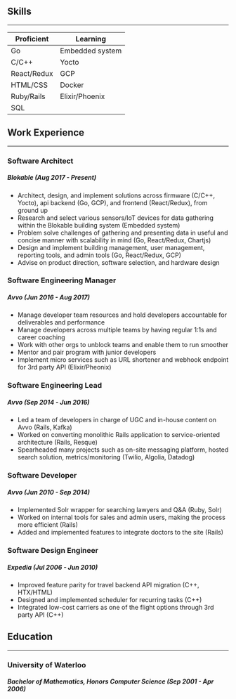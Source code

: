 ## Skills
---------

| Proficient  | Learning        |
| ----------- | --------------- |
| Go          | Embedded system |
| C/C++       | Yocto           |
| React/Redux | GCP             |
| HTML/CSS    | Docker          |
| Ruby/Rails  | Elixir/Phoenix  |
| SQL         |                 |

## Work Experience
------------------

### Software Architect
##### Blokable (Aug 2017 - Present)
- Architect, design, and implement solutions across firmware (C/C++, Yocto), api backend (Go, GCP), and frontend (React/Redux), from ground up
- Research and select various sensors/IoT devices for data gathering within the Blokable building system (Embedded system)
- Problem solve challenges of gathering and presenting data in useful and concise manner with scalability in mind (Go, React/Redux, Chartjs)
- Design and implement building management, user management, reporting tools, and admin tools (Go, React/Redux, GCP)
- Advise on product direction, software selection, and hardware design

### Software Engineering Manager
##### Avvo (Jun 2016 - Aug 2017)
- Manage developer team resources and hold developers accountable for deliverables and performance
- Manage developers across multiple teams by having regular 1:1s and career coaching
- Work with other orgs to unblock teams and enable them to run smoother
- Mentor and pair program with junior developers
- Implement micro services such as URL shortener and webhook endpoint for 3rd party API (Elixir/Pheonix)

### Software Engineering Lead
##### Avvo (Sep 2014 - Jun 2016)
- Led a team of developers in charge of UGC and in-house content on Avvo (Rails, Kafka)
- Worked on converting monolithic Rails application to service-oriented architecture (Rails, Resque)
- Spearheaded many projects such as on-site messaging platform, hosted search solution, metrics/monitoring (Twilio, Algolia, Datadog)

### Software Developer
##### Avvo (Jun 2010 - Sep 2014)
- Implemented Solr wrapper for searching lawyers and Q&A (Ruby, Solr)
- Worked on internal tools for sales and admin users, making the process more efficient (Rails)
- Added and implemented features to integrate doctors to the site (Rails)

### Software Design Engineer
##### Expedia (Jul 2006 - Jun 2010)
- Improved feature parity for travel backend API migration (C++, HTX/HTML)
- Designed and implemented scheduler for recurring tasks (C++)
- Integrated low-cost carriers as one of the flight options through 3rd party API (C++)

## Education
------------
### University of Waterloo
##### Bachelor of Mathematics, Honors Computer Science (Sep 2001 - Apr 2006)
